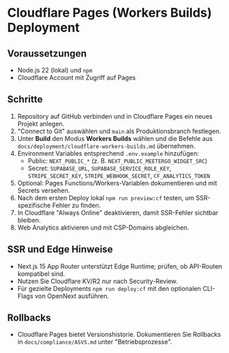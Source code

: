 # Cloudflare Pages (Workers Builds) Deployment

## Voraussetzungen
- Node.js 22 (lokal) und `npm`
- Cloudflare Account mit Zugriff auf Pages

## Schritte
1. Repository auf GitHub verbinden und in Cloudflare Pages ein neues Projekt anlegen.
2. "Connect to Git" auswählen und `main` als Produktionsbranch festlegen.
3. Unter **Build** den Modus **Workers Builds** wählen und die Befehle aus `docs/deployment/cloudflare-workers-builds.md` übernehmen.
4. Environment Variables entsprechend `.env.example` hinzufügen:
   - Public: `NEXT_PUBLIC_*` (z. B. `NEXT_PUBLIC_MEETERGO_WIDGET_SRC`)
   - Secret: `SUPABASE_URL`, `SUPABASE_SERVICE_ROLE_KEY`, `STRIPE_SECRET_KEY`, `STRIPE_WEBHOOK_SECRET`, `CF_ANALYTICS_TOKEN`
5. Optional: Pages Functions/Workers-Variablen dokumentieren und mit Secrets versehen.
6. Nach dem ersten Deploy lokal `npm run preview:cf` testen, um SSR-spezifische Fehler zu finden.
7. In Cloudflare "Always Online" deaktivieren, damit SSR-Fehler sichtbar bleiben.
8. Web Analytics aktivieren und mit CSP-Domains abgleichen.

## SSR und Edge Hinweise
- Next.js 15 App Router unterstützt Edge Runtime; prüfen, ob API-Routen kompatibel sind.
- Nutzen Sie Cloudflare KV/R2 nur nach Security-Review.
- Für gezielte Deployments `npm run deploy:cf` mit den optionalen CLI-Flags von OpenNext ausführen.

## Rollbacks
- Cloudflare Pages bietet Versionshistorie. Dokumentieren Sie Rollbacks in `docs/compliance/ASVS.md` unter "Betriebsprozesse".
